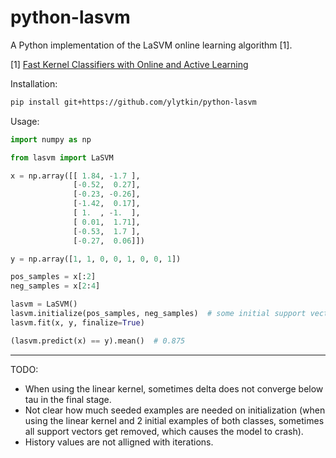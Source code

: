 # python-lasvm

A Python implementation of the LaSVM online learning algorithm [1].

[1] [Fast Kernel Classifiers with Online and Active Learning](https://leon.bottou.org/papers/bordes-ertekin-weston-bottou-2005)

Installation:
```bash
pip install git+https://github.com/ylytkin/python-lasvm
```

Usage:

```python
import numpy as np

from lasvm import LaSVM

x = np.array([[ 1.84, -1.7 ],
              [-0.52,  0.27],
              [-0.23, -0.26],
              [-1.42,  0.17],
              [ 1.  , -1.  ],
              [ 0.01,  1.71],
              [-0.53,  1.7 ],
              [-0.27,  0.06]])

y = np.array([1, 1, 0, 0, 1, 0, 0, 1])

pos_samples = x[:2]
neg_samples = x[2:4]

lasvm = LaSVM()
lasvm.initialize(pos_samples, neg_samples)  # some initial support vectors are required
lasvm.fit(x, y, finalize=True)

(lasvm.predict(x) == y).mean()  # 0.875
```

***

TODO:

* When using the linear kernel, sometimes delta does not converge below tau in the final stage.
* Not clear how much seeded examples are needed on initialization (when using the linear kernel and 2 initial examples of both classes, sometimes all support vectors get removed, which causes the model to crash).
* History values are not alligned with iterations.
